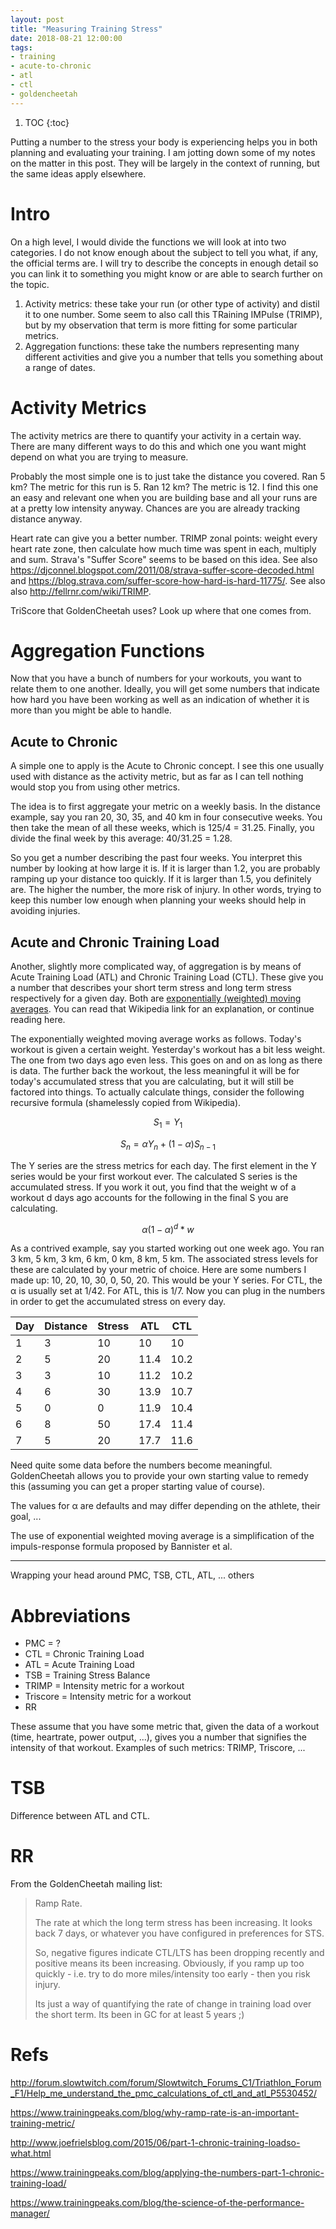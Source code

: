 ```yaml
---
layout: post
title: "Measuring Training Stress"
date: 2018-08-21 12:00:00
tags:
- training
- acute-to-chronic
- atl
- ctl
- goldencheetah
---
```


<script src='https://cdnjs.cloudflare.com/ajax/libs/mathjax/2.7.0/MathJax.js?config=TeX-MML-AM_CHTML'></script>

1. TOC
{:toc}

Putting a number to the stress your body is experiencing helps you in both
planning and evaluating your training. I am jotting down some of my notes on
the matter in this post. They will be largely in the context of running, but
the same ideas apply elsewhere.

# Intro

On a high level, I would divide the functions we will look at into two
categories. I do not know enough about the subject to tell you what, if any,
the official terms are. I will try to describe the concepts in enough detail so
you can link it to something you might know or are able to search further on
the topic.

1. Activity metrics: these take your run (or other type of activity) and distil
   it to one number. Some seem to also call this TRaining IMPulse (TRIMP), but
   by my observation that term is more fitting for some particular metrics.
2. Aggregation functions: these take the numbers representing many different
   activities and give you a number that tells you something about a range of
   dates.

# Activity Metrics

The activity metrics are there to quantify your activity in a certain way.
There are many different ways to do this and which one you want might depend on
what you are trying to measure.

Probably the most simple one is to just take the distance you covered. Ran 5
km? The metric for this run is 5. Ran 12 km? The metric is 12. I find this one
an easy and relevant one when you are building base and all your runs are at a
pretty low intensity anyway. Chances are you are already tracking distance
anyway.

Heart rate can give you a better number. TRIMP zonal points: weight every heart
rate zone, then calculate how much time was spent in each, multiply and sum.
Strava's "Suffer Score" seems to be based on this idea. See also
https://djconnel.blogspot.com/2011/08/strava-suffer-score-decoded.html and
https://blog.strava.com/suffer-score-how-hard-is-hard-11775/. See also also
http://fellrnr.com/wiki/TRIMP.

TriScore that GoldenCheetah uses? Look up where that one comes from.

# Aggregation Functions

Now that you have a bunch of numbers for your workouts, you want to relate them
to one another. Ideally, you will get some numbers that indicate how hard you
have been working as well as an indication of whether it is more than you might
be able to handle.

## Acute to Chronic

A simple one to apply is the Acute to Chronic concept. I see this one usually
used with distance as the activity metric, but as far as I can tell nothing
would stop you from using other metrics.

The idea is to first aggregate your metric on a weekly basis. In the distance
example, say you ran 20, 30, 35, and 40 km in four consecutive weeks. You then
take the mean of all these weeks, which is 125/4 = 31.25. Finally, you divide
the final week by this average: 40/31.25 = 1.28.

So you get a number describing the past four weeks. You interpret this number
by looking at how large it is.  If it is larger than 1.2, you are probably
ramping up your distance too quickly. If it is larger than 1.5, you definitely
are. The higher the number, the more risk of injury. In other words, trying to
keep this number low enough when planning your weeks should help in avoiding
injuries.

## Acute and Chronic Training Load

Another, slightly more complicated way, of aggregation is by means of Acute
Training Load (ATL) and Chronic Training Load (CTL).  These give you a number
that describes your short term stress and long term stress respectively for a
given day.  Both are [exponentially (weighted) moving averages][ewmawiki]. You
can read that Wikipedia link for an explanation, or continue reading here.

The exponentially weighted moving average works as follows. Today's workout is
given a certain weight. Yesterday's workout has a bit less weight. The one from
two days ago even less. This goes on and on as long as there is data.  The
further back the workout, the less meaningful it will be for today's
accumulated stress that you are calculating, but it will still be factored into
things. To actually calculate things, consider the following recursive formula
(shamelessly copied from Wikipedia).

$$
S_1 = Y_1
$$

$$
S_n = \alpha Y_n + (1 - \alpha) S_{n-1}
$$

The Y series are the stress metrics for each day. The first element in the Y
series would be your first workout ever. The calculated S series is the
accumulated stress. If you work it out, you find that the weight w of a workout
d days ago accounts for the following in the final S you are calculating.

$$
\alpha (1 - \alpha)^d * w
$$


As a contrived example, say you started working out one week ago. You ran 3 km,
5 km, 3 km, 6 km, 0 km, 8 km, 5 km. The associated stress levels for these are
calculated by your metric of choice. Here are some numbers I made up: 10, 20,
10, 30, 0, 50, 20. This would be your Y series. For CTL, the α is usually set
at 1/42.  For ATL, this is 1/7. Now you can plug in the numbers in order to
get the accumulated stress on every day.

|Day|Distance|Stress|ATL|CTL|
|---|--------|------|---|---|
|1|3|10|10|10|
|2|5|20|11.4|10.2|
|3|3|10|11.2|10.2|
|4|6|30|13.9|10.7|
|5|0|0|11.9|10.4|
|6|8|50|17.4|11.4|
|7|5|20|17.7|11.6|

Need quite some data before the numbers become meaningful. GoldenCheetah allows
you to provide your own starting value to remedy this (assuming you can get a
proper starting value of course).

The values for α are defaults and may differ depending on the athlete, their
goal, ...

The use of exponential weighted moving average is a simplification of the
impuls-response formula proposed by Bannister et al.

-----

Wrapping your head around PMC, TSB, CTL, ATL, ... others

# Abbreviations

- PMC = ?
- CTL = Chronic Training Load
- ATL = Acute Training Load
- TSB = Training Stress Balance
- TRIMP = Intensity metric for a workout
- Triscore = Intensity metric for a workout
- RR

These assume that you have some metric that, given the data of a workout (time,
heartrate, power output, ...), gives you a number that signifies the intensity
of that workout. Examples of such metrics: TRIMP, Triscore, ...

# TSB

Difference between ATL and CTL.

# RR

From the GoldenCheetah mailing list:

> Ramp Rate.
> 
> The rate at which the long term stress has been increasing.
> It looks back 7 days, or whatever you have configured in preferences for STS.
> 
> So, negative figures indicate CTL/LTS has been dropping recently and positive means its been increasing.
> Obviously, if you ramp up too quickly - i.e. try to do more miles/intensity too early - then you risk injury.
> 
> Its just a way of quantifying the rate of change in training load over the short term.
> Its been in GC for at least 5 years ;)

# Refs

http://forum.slowtwitch.com/forum/Slowtwitch_Forums_C1/Triathlon_Forum_F1/Help_me_understand_the_pmc_calculations_of_ctl_and_atl_P5530452/

https://www.trainingpeaks.com/blog/why-ramp-rate-is-an-important-training-metric/

http://www.joefrielsblog.com/2015/06/part-1-chronic-training-loadso-what.html

https://www.trainingpeaks.com/blog/applying-the-numbers-part-1-chronic-training-load/

https://www.trainingpeaks.com/blog/the-science-of-the-performance-manager/

[ewmawiki]: https://en.wikipedia.org/wiki/Moving_average#Exponential_moving_average "Moving average - Wikipedia"
